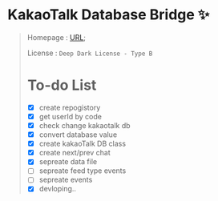 # KakaoTalk Database Bridge ✨
>
> Homepage : [URL](https://api.mogo.kr/coding/KDB);
>
> License : `Deep Dark License - Type B`
>
> # To-do List
> * [x] create repogistory
> * [x] get userId by code
> * [x] check change kakaotalk db
> * [x] convert database value
> * [x] create kakaoTalk DB class
> * [x] create next/prev chat
> * [x] sepreate data file
> * [ ] sepreate feed type events
> * [ ] sepreate events
> * [x] devloping..
